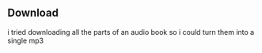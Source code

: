Download
--
i tried downloading all the parts of an audio book so i could turn them into a single mp3

